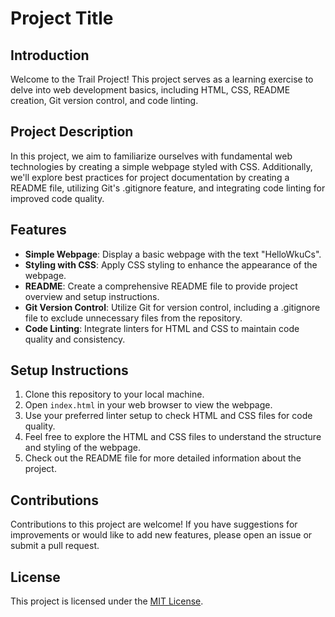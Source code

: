 # Project Title

## Introduction

Welcome to the Trail Project! This project serves as a learning exercise to delve into web development basics, including HTML, CSS, README creation, Git version control, and code linting.

## Project Description

In this project, we aim to familiarize ourselves with fundamental web technologies by creating a simple webpage styled with CSS. Additionally, we'll explore best practices for project documentation by creating a README file, utilizing Git's .gitignore feature, and integrating code linting for improved code quality.

## Features

- **Simple Webpage**: Display a basic webpage with the text "HelloWkuCs".
- **Styling with CSS**: Apply CSS styling to enhance the appearance of the webpage.
- **README**: Create a comprehensive README file to provide project overview and setup instructions.
- **Git Version Control**: Utilize Git for version control, including a .gitignore file to exclude unnecessary files from the repository.
- **Code Linting**: Integrate linters for HTML and CSS to maintain code quality and consistency.

## Setup Instructions

1. Clone this repository to your local machine.
2. Open `index.html` in your web browser to view the webpage.
3. Use your preferred linter setup to check HTML and CSS files for code quality.
4. Feel free to explore the HTML and CSS files to understand the structure and styling of the webpage.
5. Check out the README file for more detailed information about the project.

## Contributions

Contributions to this project are welcome! If you have suggestions for improvements or would like to add new features, please open an issue or submit a pull request.

## License

This project is licensed under the [MIT License](LICENSE).


